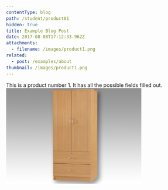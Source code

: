 ```yaml
---
contentType: blog
path: /student/product01
hidden: true
title: Example Blog Post
date: 2017-08-08T17:12:33.962Z
attachments:
  - filename: /images/product1.png
related:
  - post: /examples/about
thumbnail: /images/product1.png
---
```

This is a product number 1. It has all the possible fields filled out.
![Grass](./images/product1.png)